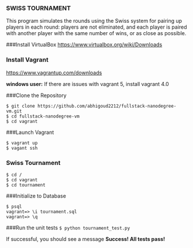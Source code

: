 ### SWISS TOURNAMENT
This program simulates the rounds using the Swiss system for pairing up players in each round: players are not eliminated, and each player is paired with another player with the same number of wins, or as close as possible.

###Install VirtualBox
https://www.virtualbox.org/wiki/Downloads

### Install Vagrant
https://www.vagrantup.com/downloads

**windows user:** If there are issues with vagrant 5,  install vagrant 4.0 

###Clone the Repository
```
$ git clone https://github.com/abhigoud2212/fullstack-nanodegree-vm.git
$ cd fullstack-nanodegree-vm
$ cd vagrant
```
###Launch Vagrant
```
$ vagrant up 
$ vagant ssh
```

### Swiss Tournament
```
$ cd /
$ cd vagrant
$ cd tournament
```
###Initialize to Database
```
$ psql
vagrant=> \i tournament.sql
vagrant=> \q
```
###Run the unit tests
`$ python tournament_test.py`

If successful, you should see a message **Success!  All tests pass!**
